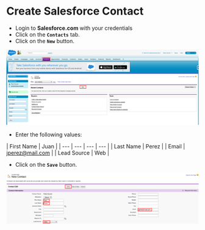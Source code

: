 # Create Salesforce Contact

* Login to **Salesforce.com** with your credentials
* Click on the **`Contacts`** tab.
* Click on the **`New`** button.

![](../../.gitbook/assets/image%20%28129%29.png)

* Enter the following values:

| First Name | Juan |
| --- | --- | --- | --- |
| Last Name | Perez |
| Email | jperez@mail.com |
| Lead Source | Web |

* Click on the **`Save`** button.

![](../../.gitbook/assets/image%20%28164%29.png)

